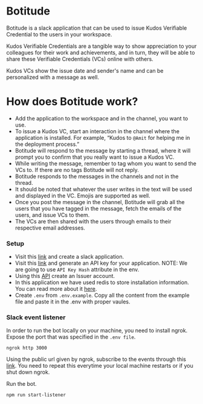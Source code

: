 # Botitude
Botitude is a slack application that can be used to issue Kudos Verifiable Credential to the users in your workspace. 

Kudos Verifiable Credentials are a tangible way to show appreciation to your colleagues for their work and achievements, and in turn, they will be able to share these Verifiable Credentials (VCs) online with others. 

Kudos VCs show the issue date and sender's name and can be personalized with a message as well.

# How does Botitude work?

 - Add the application to the workspace and in the channel, you want to use.
 - To issue a Kudos VC, start an interaction in the channel where the application is installed. For example, “Kudos to `@Amit` for helping me in the deployment process.” 
 - Botitude will respond to the message by starting a thread, where it will prompt you to confirm that you really want to issue a Kudos VC.
 - While writing the message, remember to tag whom you want to send the VCs to. If there are no tags Botitude will not reply.
 - Botitude responds to the messages in the channels and not in the thread.
 - It should be noted that whatever the user writes in the text will be used and displayed in the VC. Emojis are supported as well.
 - Once you post the message in the channel, Botitude will grab all the users that you have tagged in the message, fetch the emails of the users, and issue VCs to them.
 - The VCs are then shared with the users through emails to their respective email addresses.

### Setup 

 - Visit this [link](https://api.slack.com/apps) and create a slack application.
 - Visit this [link](https://apikey.affinidi.com/) and generate an API key for your application. NOTE: We are going to use `API Key Hash` attribute in the env.
 - Using this [API](https://www.affinidi.com/api#operation/SignUp) create an Issuer account.
 - In this application we have used redis to store installation information. You can read more about it [here](https://slack.dev/bolt-js/concepts#authenticating-oauth).
 - Create `.env` from `.env.example`. Copy all the content from the example file and paste it in the .env with proper vaules.

### Slack event listener
In order to run the bot locally on your machine, you need to install ngrok. Expose the port that was specified in the `.env file`.

```
ngrok http 3000
```
Using the public url given by ngrok, subscribe to the events through this [link](https://api.slack.com/apps). You need to repeat this everytime your local machine restarts or if you shut down ngrok.

Run the bot.
```
npm run start-listener
```